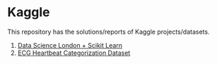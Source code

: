 # Kaggle
This repository has the solutions/reports of Kaggle projects/datasets.

1. [Data Science London + Scikit Learn](https://www.kaggle.com/c/data-science-london-scikit-learn/overview)
2. [ECG Heartbeat Categorization Dataset](https://www.kaggle.com/shayanfazeli/heartbeat)
